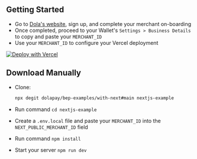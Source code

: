 ## Getting Started

- Go to [Dola's website](https://dola.me/), sign up, and complete your merchant on-boarding
- Once completed, proceed to your Wallet's `Settings > Business Details` to copy and paste your `MERCHANT_ID`
- Use your `MERCHANT_ID` to configure your Vercel deployment

[![Deploy with Vercel](https://vercel.com/button)](https://vercel.com/new/git/external?repository-url=https%3A%2F%2Fgithub.com%2Fsurgieboi%2Fbep-examples%2Ftree%2Fmain%2Fwith-next&env=NEXT_PUBLIC_MERCHANT_ID&envDescription=Your%20Merchant%20ID&envLink=https%3A%2F%2Fgithub.com%2Fsurgieboi%2Fbep-examples%2Ftree%2Fmain%2Fwith-next%23getting-started)

## Download Manually

- Clone:

  ```bash
  npx degit dolapay/bep-examples/with-next#main nextjs-example
  ```

- Run command `cd nextjs-example`
- Create a `.env.local` file and paste your `MERCHANT_ID` into the `NEXT_PUBLIC_MERCHANT_ID` field
- Run command `npm install`
- Start your server `npm run dev`
